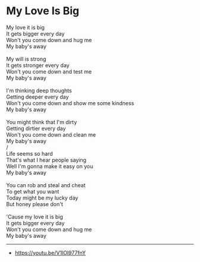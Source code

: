 # My Love Is Big

My love it is big\
It gets bigger every day\
Won't you come down and hug me\
My baby's away\
\
My will is strong\
It gets stronger every day\
Won't you come down and test me\
My baby's away\
\
I'm thinking deep thoughts\
Getting deeper every day\
Won't you come down and show me some kindness\
My baby's away\
\
You might think that I'm dirty\
Getting dirtier every day\
Won't you come down and clean me\
My baby's away\
/        
Life seems so hard\
That's what I hear people saying\
Well I'm gonna make it easy on you\
My baby's away\
\
You can rob and steal and cheat\
To get what you want\
Today might be my lucky day\
But honey please don't\
\
'Cause my love it is big\
It gets bigger every day\
Won't you come down and hug me\
My baby's away

---
- https://youtu.be/V1lOl977fnY
